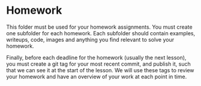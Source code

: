 # Homework

This folder must be used for your homework assignments. You must create
one subfolder for each homework. Each subfolder should contain examples,
writeups, code, images and anything you find relevant to solve your homework.

Finally, before each deadline for the homework (usually the next lesson), you
must create a git tag for your most recent commit, and publish it, such that we
can see it at the start of the lesson. We will use these tags to review your
homework and have an overview of your work at each point in time.
